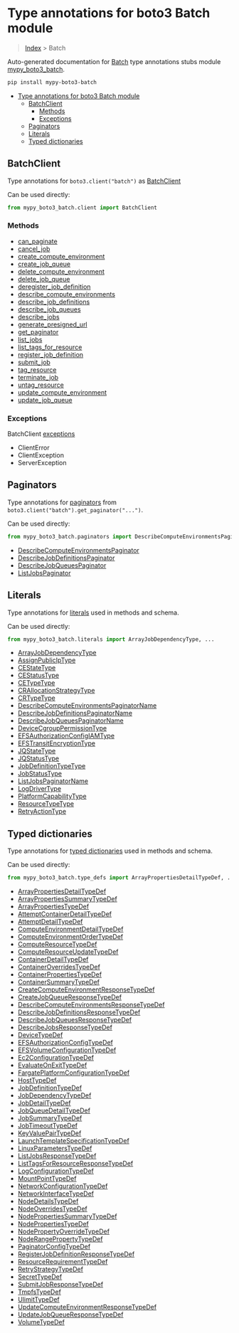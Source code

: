 # Type annotations for boto3 Batch module

> [Index](..) > Batch

Auto-generated documentation for
[Batch](https://boto3.amazonaws.com/v1/documentation/api/1.17.73/reference/services/batch.html#Batch)
type annotations stubs module
[mypy_boto3_batch](https://pypi.org/project/mypy-boto3-batch/).

```bash
pip install mypy-boto3-batch
```

- [Type annotations for boto3 Batch module](#type-annotations-for-boto3-batch-module)
  - [BatchClient](#batchclient)
    - [Methods](#methods)
    - [Exceptions](#exceptions)
  - [Paginators](#paginators)
  - [Literals](#literals)
  - [Typed dictionaries](#typed-dictionaries)

## BatchClient

Type annotations for `boto3.client("batch")` as [BatchClient](./client.md)

Can be used directly:

```python
from mypy_boto3_batch.client import BatchClient
```

### Methods

- [can_paginate](./client.md#can_paginate)
- [cancel_job](./client.md#cancel_job)
- [create_compute_environment](./client.md#create_compute_environment)
- [create_job_queue](./client.md#create_job_queue)
- [delete_compute_environment](./client.md#delete_compute_environment)
- [delete_job_queue](./client.md#delete_job_queue)
- [deregister_job_definition](./client.md#deregister_job_definition)
- [describe_compute_environments](./client.md#describe_compute_environments)
- [describe_job_definitions](./client.md#describe_job_definitions)
- [describe_job_queues](./client.md#describe_job_queues)
- [describe_jobs](./client.md#describe_jobs)
- [generate_presigned_url](./client.md#generate_presigned_url)
- [get_paginator](./client.md#get_paginator)
- [list_jobs](./client.md#list_jobs)
- [list_tags_for_resource](./client.md#list_tags_for_resource)
- [register_job_definition](./client.md#register_job_definition)
- [submit_job](./client.md#submit_job)
- [tag_resource](./client.md#tag_resource)
- [terminate_job](./client.md#terminate_job)
- [untag_resource](./client.md#untag_resource)
- [update_compute_environment](./client.md#update_compute_environment)
- [update_job_queue](./client.md#update_job_queue)

### Exceptions

BatchClient [exceptions](./client.md#exceptions)

- ClientError
- ClientException
- ServerException

## Paginators

Type annotations for [paginators](./paginators.md) from
`boto3.client("batch").get_paginator("...")`.

Can be used directly:

```python
from mypy_boto3_batch.paginators import DescribeComputeEnvironmentsPaginator, ...
```

- [DescribeComputeEnvironmentsPaginator](./paginators.md#describecomputeenvironmentspaginator)
- [DescribeJobDefinitionsPaginator](./paginators.md#describejobdefinitionspaginator)
- [DescribeJobQueuesPaginator](./paginators.md#describejobqueuespaginator)
- [ListJobsPaginator](./paginators.md#listjobspaginator)

## Literals

Type annotations for [literals](./literals.md) used in methods and schema.

Can be used directly:

```python
from mypy_boto3_batch.literals import ArrayJobDependencyType, ...
```

- [ArrayJobDependencyType](./literals.md#arrayjobdependencytype)
- [AssignPublicIpType](./literals.md#assignpubliciptype)
- [CEStateType](./literals.md#cestatetype)
- [CEStatusType](./literals.md#cestatustype)
- [CETypeType](./literals.md#cetypetype)
- [CRAllocationStrategyType](./literals.md#crallocationstrategytype)
- [CRTypeType](./literals.md#crtypetype)
- [DescribeComputeEnvironmentsPaginatorName](./literals.md#describecomputeenvironmentspaginatorname)
- [DescribeJobDefinitionsPaginatorName](./literals.md#describejobdefinitionspaginatorname)
- [DescribeJobQueuesPaginatorName](./literals.md#describejobqueuespaginatorname)
- [DeviceCgroupPermissionType](./literals.md#devicecgrouppermissiontype)
- [EFSAuthorizationConfigIAMType](./literals.md#efsauthorizationconfigiamtype)
- [EFSTransitEncryptionType](./literals.md#efstransitencryptiontype)
- [JQStateType](./literals.md#jqstatetype)
- [JQStatusType](./literals.md#jqstatustype)
- [JobDefinitionTypeType](./literals.md#jobdefinitiontypetype)
- [JobStatusType](./literals.md#jobstatustype)
- [ListJobsPaginatorName](./literals.md#listjobspaginatorname)
- [LogDriverType](./literals.md#logdrivertype)
- [PlatformCapabilityType](./literals.md#platformcapabilitytype)
- [ResourceTypeType](./literals.md#resourcetypetype)
- [RetryActionType](./literals.md#retryactiontype)

## Typed dictionaries

Type annotations for [typed dictionaries](./type_defs.md) used in methods and
schema.

Can be used directly:

```python
from mypy_boto3_batch.type_defs import ArrayPropertiesDetailTypeDef, ...
```

- [ArrayPropertiesDetailTypeDef](./type_defs.md#arraypropertiesdetailtypedef)
- [ArrayPropertiesSummaryTypeDef](./type_defs.md#arraypropertiessummarytypedef)
- [ArrayPropertiesTypeDef](./type_defs.md#arraypropertiestypedef)
- [AttemptContainerDetailTypeDef](./type_defs.md#attemptcontainerdetailtypedef)
- [AttemptDetailTypeDef](./type_defs.md#attemptdetailtypedef)
- [ComputeEnvironmentDetailTypeDef](./type_defs.md#computeenvironmentdetailtypedef)
- [ComputeEnvironmentOrderTypeDef](./type_defs.md#computeenvironmentordertypedef)
- [ComputeResourceTypeDef](./type_defs.md#computeresourcetypedef)
- [ComputeResourceUpdateTypeDef](./type_defs.md#computeresourceupdatetypedef)
- [ContainerDetailTypeDef](./type_defs.md#containerdetailtypedef)
- [ContainerOverridesTypeDef](./type_defs.md#containeroverridestypedef)
- [ContainerPropertiesTypeDef](./type_defs.md#containerpropertiestypedef)
- [ContainerSummaryTypeDef](./type_defs.md#containersummarytypedef)
- [CreateComputeEnvironmentResponseTypeDef](./type_defs.md#createcomputeenvironmentresponsetypedef)
- [CreateJobQueueResponseTypeDef](./type_defs.md#createjobqueueresponsetypedef)
- [DescribeComputeEnvironmentsResponseTypeDef](./type_defs.md#describecomputeenvironmentsresponsetypedef)
- [DescribeJobDefinitionsResponseTypeDef](./type_defs.md#describejobdefinitionsresponsetypedef)
- [DescribeJobQueuesResponseTypeDef](./type_defs.md#describejobqueuesresponsetypedef)
- [DescribeJobsResponseTypeDef](./type_defs.md#describejobsresponsetypedef)
- [DeviceTypeDef](./type_defs.md#devicetypedef)
- [EFSAuthorizationConfigTypeDef](./type_defs.md#efsauthorizationconfigtypedef)
- [EFSVolumeConfigurationTypeDef](./type_defs.md#efsvolumeconfigurationtypedef)
- [Ec2ConfigurationTypeDef](./type_defs.md#ec2configurationtypedef)
- [EvaluateOnExitTypeDef](./type_defs.md#evaluateonexittypedef)
- [FargatePlatformConfigurationTypeDef](./type_defs.md#fargateplatformconfigurationtypedef)
- [HostTypeDef](./type_defs.md#hosttypedef)
- [JobDefinitionTypeDef](./type_defs.md#jobdefinitiontypedef)
- [JobDependencyTypeDef](./type_defs.md#jobdependencytypedef)
- [JobDetailTypeDef](./type_defs.md#jobdetailtypedef)
- [JobQueueDetailTypeDef](./type_defs.md#jobqueuedetailtypedef)
- [JobSummaryTypeDef](./type_defs.md#jobsummarytypedef)
- [JobTimeoutTypeDef](./type_defs.md#jobtimeouttypedef)
- [KeyValuePairTypeDef](./type_defs.md#keyvaluepairtypedef)
- [LaunchTemplateSpecificationTypeDef](./type_defs.md#launchtemplatespecificationtypedef)
- [LinuxParametersTypeDef](./type_defs.md#linuxparameterstypedef)
- [ListJobsResponseTypeDef](./type_defs.md#listjobsresponsetypedef)
- [ListTagsForResourceResponseTypeDef](./type_defs.md#listtagsforresourceresponsetypedef)
- [LogConfigurationTypeDef](./type_defs.md#logconfigurationtypedef)
- [MountPointTypeDef](./type_defs.md#mountpointtypedef)
- [NetworkConfigurationTypeDef](./type_defs.md#networkconfigurationtypedef)
- [NetworkInterfaceTypeDef](./type_defs.md#networkinterfacetypedef)
- [NodeDetailsTypeDef](./type_defs.md#nodedetailstypedef)
- [NodeOverridesTypeDef](./type_defs.md#nodeoverridestypedef)
- [NodePropertiesSummaryTypeDef](./type_defs.md#nodepropertiessummarytypedef)
- [NodePropertiesTypeDef](./type_defs.md#nodepropertiestypedef)
- [NodePropertyOverrideTypeDef](./type_defs.md#nodepropertyoverridetypedef)
- [NodeRangePropertyTypeDef](./type_defs.md#noderangepropertytypedef)
- [PaginatorConfigTypeDef](./type_defs.md#paginatorconfigtypedef)
- [RegisterJobDefinitionResponseTypeDef](./type_defs.md#registerjobdefinitionresponsetypedef)
- [ResourceRequirementTypeDef](./type_defs.md#resourcerequirementtypedef)
- [RetryStrategyTypeDef](./type_defs.md#retrystrategytypedef)
- [SecretTypeDef](./type_defs.md#secrettypedef)
- [SubmitJobResponseTypeDef](./type_defs.md#submitjobresponsetypedef)
- [TmpfsTypeDef](./type_defs.md#tmpfstypedef)
- [UlimitTypeDef](./type_defs.md#ulimittypedef)
- [UpdateComputeEnvironmentResponseTypeDef](./type_defs.md#updatecomputeenvironmentresponsetypedef)
- [UpdateJobQueueResponseTypeDef](./type_defs.md#updatejobqueueresponsetypedef)
- [VolumeTypeDef](./type_defs.md#volumetypedef)
